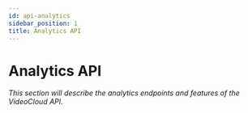 ```yaml
---
id: api-analytics
sidebar_position: 1
title: Analytics API
---
```


# Analytics API

_This section will describe the analytics endpoints and features of the VideoCloud API._ 